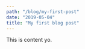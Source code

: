 ```yaml
---
path: "/blog/my-first-post"
date: "2019-05-04"
title: "My first blog post"
---
```


This is content yo.
